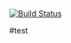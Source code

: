 [![Build Status](https://travis-ci.org/SVolkoff/test.svg?branch=master)](https://travis-ci.org/SVolkoff/test)

#test
